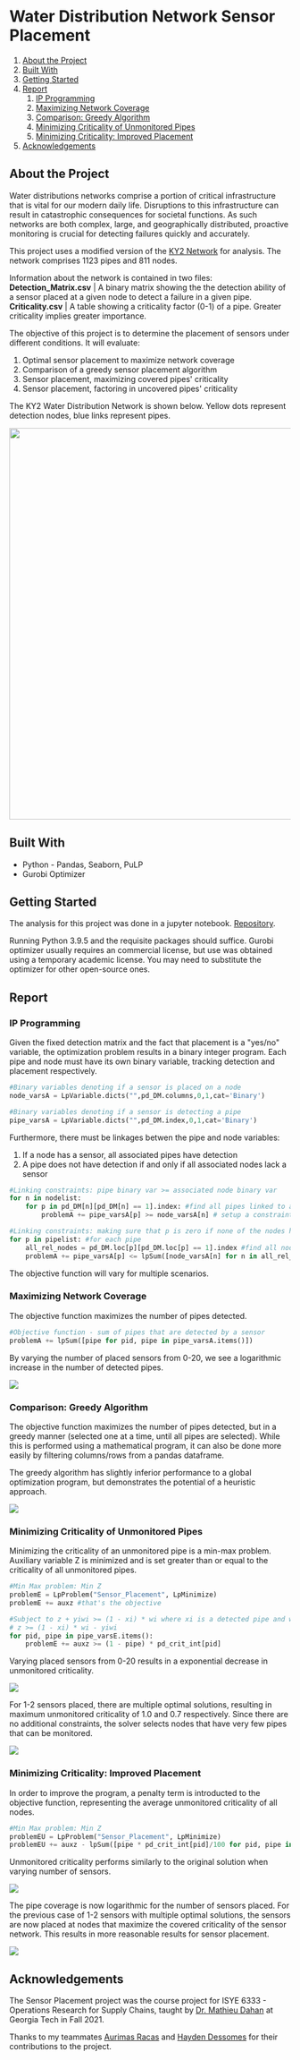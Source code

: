 # Water Distribution Network Sensor Placement
<!-- TABLE OF CONTENTS -->
   1. [About the Project](#about-the-project)
   2. [Built With](#built-with)
   3. [Getting Started](#getting-started)
   4. [Report](#report)
      1. [IP Programming](#ip-programming)
      2. [Maximizing Network Coverage](#maximizing-network-coverage)
      3. [Comparison: Greedy Algorithm](#comparison-greedy-algorithm)
      4. [Minimizing Criticality of Unmonitored Pipes](#minimizing-criticality-of-unmonitored-pipes)
      5. [Minimizing Criticality: Improved Placement](#minimizing-criticality-improved-placement)
   5. [Acknowledgements](#acknowledgements)

<!-- ABOUT THE PROJECT -->
## About the Project
Water distributions networks comprise a portion of critical infrastructure that is vital for our modern daily life. Disruptions to this infrastructure can result in catastrophic consequences for societal functions. As such networks are both complex, large, and geographically distributed, proactive monitoring is crucial for detecting failures quickly and accurately.

This project uses a modified version of the [KY2 Network](https://uknowledge.uky.edu/wdst/4/) for analysis. The network comprises 1123 pipes and 811 nodes.

Information about the network is contained in two files:
**Detection_Matrix.csv** | A binary matrix showing the the detection ability of a sensor placed at a given node to detect a failure in a given pipe.
**Criticality.csv** | A table showing a criticality factor (0-1) of a pipe. Greater criticality implies greater importance.

The objective of this project is to determine the placement of sensors under different conditions. It will evaluate:
1. Optimal sensor placement to maximize network coverage
2. Comparison of a greedy sensor placement algorithm
3. Sensor placement, maximizing covered pipes' criticality
4. Sensor placement, factoring in uncovered pipes' criticality

The KY2 Water Distribution Network is shown below. Yellow dots represent detection nodes, blue links represent pipes.

<img src="images/network.png?raw=true" width="700"/>

<!-- BUILT WITH -->
## Built With
* Python - Pandas, Seaborn, PuLP
* Gurobi Optimizer

<!-- GETTING STARTED -->
## Getting Started
The analysis for this project was done in a jupyter notebook. [Repository](https://github.com/myshaw8/SensorPlacement).

Running Python 3.9.5 and the requisite packages should suffice. Gurobi optimizer usually requires an commercial license, but use was obtained using a temporary academic license. You may need to substitute the optimizer for other open-source ones.

## Report
### IP Programming
Given the fixed detection matrix and the fact that placement is a "yes/no" variable, the optimization problem results in a binary integer program.
Each pipe and node must have its own binary variable, tracking detection and placement respectively.

```python
#Binary variables denoting if a sensor is placed on a node
node_varsA = LpVariable.dicts("",pd_DM.columns,0,1,cat='Binary')

#Binary variables denoting if a sensor is detecting a pipe
pipe_varsA = LpVariable.dicts("",pd_DM.index,0,1,cat='Binary')
```

Furthermore, there must be linkages betwen the pipe and node variables:
1. If a node has a sensor, all associated pipes have detection
2. A pipe does not have detection if and only if all associated nodes lack a sensor

```python
#Linking constraints: pipe binary var >= associated node binary var
for n in nodelist:
    for p in pd_DM[n][pd_DM[n] == 1].index: #find all pipes linked to a node
        problemA += pipe_varsA[p] >= node_varsA[n] # setup a constraint for each pipe-node combination

#Linking constraints: making sure that p is zero if none of the nodes have sensors
for p in pipelist: #for each pipe
    all_rel_nodes = pd_DM.loc[p][pd_DM.loc[p] == 1].index #find all nodes touching a pipe
    problemA += pipe_varsA[p] <= lpSum([node_varsA[n] for n in all_rel_nodes]) #ensure the constraint
```

The objective function will vary for multiple scenarios.

### Maximizing Network Coverage
The objective function maximizes the number of pipes detected.

```python
#Objective function - sum of pipes that are detected by a sensor
problemA += lpSum([pipe for pid, pipe in pipe_varsA.items()])
```

By varying the number of placed sensors from 0-20, we see a logarithmic increase in the number of detected pipes.

<img src="images/coverage.png?raw=true"/>

### Comparison: Greedy Algorithm
The objective function maximizes the number of pipes detected, but in a greedy manner (selected one at a time, until all pipes are selected).
While this is performed using a mathematical program, it can also be done more easily by filtering columns/rows from a pandas dataframe.

The greedy algorithm has slightly inferior performance to a global optimization program, but demonstrates the potential of a heuristic approach.

<img src="images/greedy.png?raw=true"/>

### Minimizing Criticality of Unmonitored Pipes
Minimizing the criticality of an unmonitored pipe is a min-max problem. Auxiliary variable Z is minimized and is set greater than or equal to the criticality of all unmonitored pipes.

```python
#Min Max problem: Min Z
problemE = LpProblem("Sensor_Placement", LpMinimize)
problemE += auxz #that's the objective

#Subject to z + yiwi >= (1 - xi) * wi where xi is a detected pipe and wi is its criticality
# z >= (1 - xi) * wi - yiwi
for pid, pipe in pipe_varsE.items():
    problemE += auxz >= (1 - pipe) * pd_crit_int[pid]
```

Varying placed sensors from 0-20 results in a exponential decrease in unmonitored criticality.

<img src="images/criticality-1.png?raw=true"/>

For 1-2 sensors placed, there are multiple optimal solutions, resulting in maximum unmonitored criticality of 1.0 and 0.7 respectively.
Since there are no additional constraints, the solver selects nodes that have very few pipes that can be monitored.

<img src="images/criticality-2.png?raw=true"/>

### Minimizing Criticality: Improved Placement
In order to improve the program, a penalty term is introducted to the objective function, representing the average unmonitored criticality of all nodes.

```python
#Min Max problem: Min Z
problemEU = LpProblem("Sensor_Placement", LpMinimize)
problemEU += auxz - lpSum([pipe * pd_crit_int[pid]/100 for pid, pipe in pipe_varsEU.items()]) / 1123  #that's the objective
```

Unmonitored criticality performs similarly to the original solution when varying number of sensors.

<img src="images/criticality-improved-1.png?raw=true"/>

The pipe coverage is now logarithmic for the number of sensors placed. For the previous case of 1-2 sensors with multiple optimal solutions, the sensors are now placed at nodes that maximize the covered criticality of the sensor network. This results in more reasonable results for sensor placement.

<img src="images/criticality-improved-2.png?raw=true"/>

## Acknowledgements
The Sensor Placement project was the course project for ISYE 6333 - Operations Research for Supply Chains, taught by [Dr. Mathieu Dahan](https://www.isye.gatech.edu/users/mathieu-dahan) at Georgia Tech in Fall 2021.

Thanks to my teammates [Aurimas Racas](https://www.linkedin.com/in/aurimas/) and [Hayden Dessomes](https://www.linkedin.com/in/haydendessommes/) for their contributions to the project.
